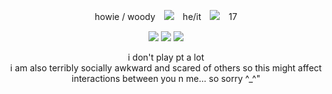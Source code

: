 <div align="center">
  <p>howie / woody　<img src="https://64.media.tumblr.com/0e35561eaa5430185ff902feda91d361/2426dc16ad852f86-9f/s75x75_c1/b858a2bda9667a6566cf735957b3b157fcba811f.webp">　he/it　<img src="https://64.media.tumblr.com/058c67d65c6bae75368f77f5e15caff6/af50dc9a96827644-b4/s75x75_c1/c816cb6adf09bc72e664515ad763a7f7e73c7acb.gifv">　17</p>
  <p><img src="https://64.media.tumblr.com/0a34d674f423120f844dbd8538b78172/b1a413bd901573a8-e0/s100x200/448af55fe5a0b943d5e9d326deb97b569b1d2c21.pnj"> <img src="https://64.media.tumblr.com/7b8c1e8303d0342889e52f03f39da832/5bde89fb1ffcd1fc-53/s100x200/7518ce8c2eb99428d9cb47f4897678bfed1c4f95.gifv"> <img src="https://64.media.tumblr.com/2fbee26e6b54b931aa46f9151887ea47/2be3d7b7e3b8925d-96/s100x200/3983322ad62a43739c1fb758dbda7ecdf02932fc.pnj"></p>
  <p>i don't play pt a lot<br>i am also terribly socially awkward and scared of others so this might affect interactions between you n me... so sorry ^_^"</p>
</div>
